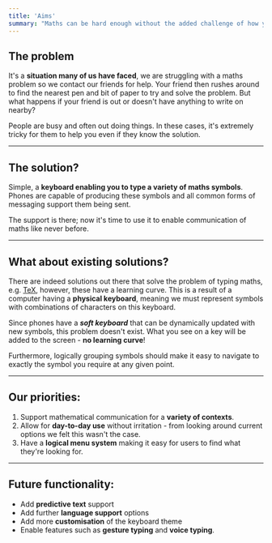 ```yaml
---
title: 'Aims'
summary: "Maths can be hard enough without the added challenge of how you're going to send it. Our mathematical keyboard aims to allow people to easily express their ideas no matter where they are."
---
```


## The problem

It's a **situation many of us have faced**, we are struggling with a maths problem so we contact our friends for help. Your friend then rushes around to find the nearest pen and bit of paper to try and solve the problem. But what happens if your friend is out or doesn't have anything to write on nearby?

People are busy and often out doing things. In these cases, it's extremely tricky for them to help you even if they know the solution.

---

## The solution?

Simple, a **keyboard enabling you to type a variety of maths symbols**. Phones are capable of producing these symbols and all common forms of messaging support them being sent.

The support is there; now it's time to use it to enable communication of maths like never before.

---

## What about existing solutions?

There are indeed solutions out there that solve the problem of typing maths, e.g. [TeX](https://en.wikipedia.org/wiki/TeX), however, these have a learning curve. This is a result of a computer having a **physical keyboard**, meaning we must represent symbols with combinations of characters on this keyboard.

Since phones have a **_soft keyboard_** that can be dynamically updated with new symbols, this problem doesn't exist. What you see on a key will be added to the screen - **no learning curve**!

Furthermore, logically grouping symbols should make it easy to navigate to exactly the symbol you require at any given point.

---

## Our priorities:

1. Support mathematical communication for a **variety of contexts**.
2. Allow for **day-to-day use** without irritation - from looking around current options we felt this wasn't the case.
3. Have a **logical menu system** making it easy for users to find what they're looking for.

---

## Future functionality:

- Add **predictive text** support
- Add further **language support** options
- Add more **customisation** of the keyboard theme
- Enable features such as **gesture typing** and **voice typing**.
